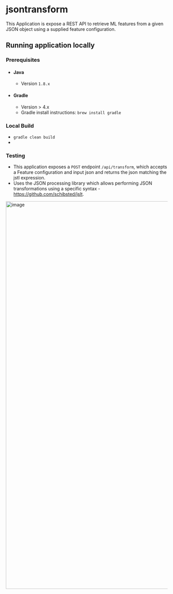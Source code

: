 # jsontransform


This Application is expose a REST API to retrieve ML features from a given JSON object using a supplied feature configuration.

## Running application locally


### Prerequisites

- #### Java
    - Version `1.8.x`

- #### Gradle
    - Version > 4.x
    - Gradle install instructions: `brew install gradle`


### Local Build
-   `gradle clean build`
-   

### Testing

- This application exposes a `POST` endpoint `/api/transform`, which accepts a Feature configuration and input json and returns the json matching the jstl expression.
- Uses the JSON processing library which allows performing JSON transformations using a specific syntax - https://github.com/schibsted/jslt. 
<img width="1206" alt="image" src="https://user-images.githubusercontent.com/107821516/174653063-a73095d0-0f7b-49a9-91f9-51603a63f7e4.png">
